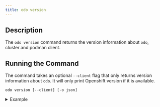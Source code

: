```yaml
---
title: odo version
---
```


## Description
The `odo version` command returns the version information about `odo`, cluster and podman client.

## Running the Command
The command takes an optional `--client` flag that only returns version information about `odo`. It will only print Openshift version if it is available.
```shell
odo version [--client] [-o json]
```

<details>
<summary>Example</summary>

```shell
$ odo version
odo v3.11.0 (a9e6cdc34)

Server: https://ab0bc42973f0043e7a2b9c24f5acddd6-9c1554c20c1ec323.elb.us-east-1.amazonaws.com:6443
OpenShift: 4.13.0
Kubernetes: v1.27.2+b451817
Podman Client: 4.5.1
```
</details>

